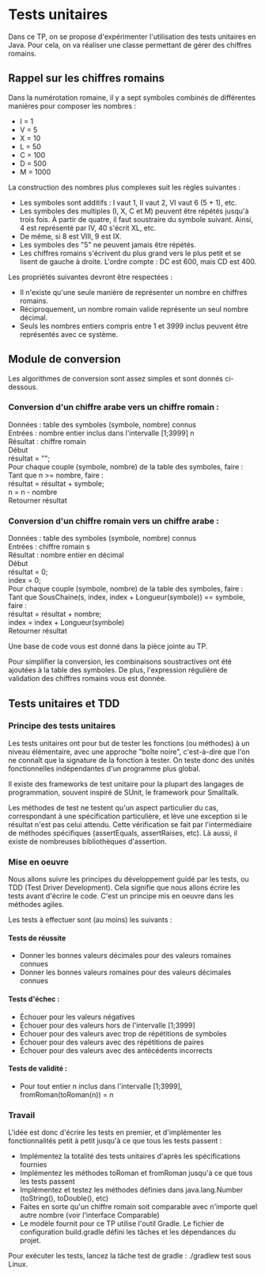 # Tests unitaires

Dans ce TP, on se propose d'expérimenter l'utilisation des tests unitaires en Java. Pour cela, on va réaliser une classe permettant de gérer des chiffres romains.

## Rappel sur les chiffres romains

Dans la numérotation romaine, il y a sept symboles combinés de différentes manières pour composer les nombres :

- I = 1
- V = 5
- X = 10
- L = 50
- C = 100
- D = 500
- M = 1000

La construction des nombres plus complexes suit les règles suivantes :

- Les symboles sont additifs : I vaut 1, II vaut 2, VI vaut 6 (5 + 1), etc.
- Les symboles des multiples (I, X, C et M) peuvent être répétés jusqu'à trois fois. À partir de quatre, il faut soustraire du symbole suivant. Ainsi, 4 est représenté par IV, 40 s'écrit XL, etc.
- De même, si 8 est VIII, 9 est IX.
- Les symboles des "5" ne peuvent jamais être répétés.
- Les chiffres romains s'écrivent du plus grand vers le plus petit et se lisent de gauche à droite. L'ordre compte : DC est 600, mais CD est 400.

Les propriétés suivantes devront être respectées :

- Il n'existe qu'une seule manière de représenter un nombre en chiffres romains.
- Réciproquement, un nombre romain valide représente un seul nombre décimal.
- Seuls les nombres entiers compris entre 1 et 3999 inclus peuvent être représentés avec ce système.

## Module de conversion

Les algorithmes de conversion sont assez simples et sont donnés ci-dessous.

### Conversion d'un chiffre arabe vers un chiffre romain :

Données : table des symboles (symbole, nombre) connus  
Entrées : nombre entier inclus dans l'intervalle [1;3999] n  
Résultat : chiffre romain  
Début  
résultat = "";  
Pour chaque couple (symbole, nombre) de la table des symboles, faire :  
Tant que n >= nombre, faire :  
résultat = résultat + symbole;  
n = n - nombre  
Retourner résultat

### Conversion d'un chiffre romain vers un chiffre arabe :

Données : table des symboles (symbole, nombre) connus  
Entrées : chiffre romain s  
Résultat : nombre entier en décimal  
Début  
résultat = 0;  
index = 0;  
Pour chaque couple (symbole, nombre) de la table des symboles, faire :  
Tant que SousChaine(s, index, index + Longueur(symbole)) == symbole, faire :  
résultat = résultat + nombre;  
index = index + Longueur(symbole)  
Retourner résultat

Une base de code vous est donné dans la pièce jointe au TP.

Pour simplifier la conversion, les combinaisons soustractives ont été ajoutées à la table des symboles. De plus, l'expression régulière de validation des chiffres romains vous est donnée.

## Tests unitaires et TDD

### Principe des tests unitaires

Les tests unitaires ont pour but de tester les fonctions (ou méthodes) à un niveau élémentaire, avec une approche "boîte noire", c'est-à-dire que l'on ne connaît que la signature de la fonction à tester. On teste donc des unités fonctionnelles indépendantes d'un programme plus global.

Il existe des frameworks de test unitaire pour la plupart des langages de programmation, souvent inspiré de SUnit, le framework pour Smalltalk.

Les méthodes de test ne testent qu'un aspect particulier du cas, correspondant à une spécification particulière, et lève une exception si le résultat n'est pas celui attendu. Cette vérification se fait par l'intermédiaire de méthodes spécifiques (assertEquals, assertRaises, etc). Là aussi, il existe de nombreuses bibliothèques d'assertion.

### Mise en oeuvre

Nous allons suivre les principes du développement guidé par les tests, ou TDD (Test Driver Development). Cela signifie que nous allons écrire les tests avant d'écrire le code. C'est un principe mis en oeuvre dans les méthodes agiles.

Les tests à effectuer sont (au moins) les suivants :

#### Tests de réussite
- Donner les bonnes valeurs décimales pour des valeurs romaines connues
- Donner les bonnes valeurs romaines pour des valeurs décimales connues

#### Tests d'échec :
- Échouer pour les valeurs négatives
- Échouer pour des valeurs hors de l'intervalle [1;3999]
- Échouer pour des valeurs avec trop de répétitions de symboles
- Échouer pour des valeurs avec des répétitions de paires
- Échouer pour des valeurs avec des antécédents incorrects

#### Tests de validité :
- Pour tout entier n inclus dans l'intervalle [1;3999], fromRoman(toRoman(n)) = n

### Travail

L'idée est donc d'écrire les tests en premier, et d'implémenter les fonctionnalités petit à petit jusqu'à ce que tous les tests passent :

- Implémentez la totalité des tests unitaires d'après les spécifications fournies
- Implémentez les méthodes toRoman et fromRoman jusqu'à ce que tous les tests passent
- Implémentez et testez les méthodes définies dans java.lang.Number (toString(), toDouble(), etc)
- Faites en sorte qu'un chiffre romain soit comparable avec n'importe quel autre nombre (voir l'interface Comparable)
- Le modèle fournit pour ce TP utilise l'outil Gradle. Le fichier de configuration build.gradle défini les tâches et les dépendances du projet.

Pour exécuter les tests, lancez la tâche test de gradle : ./gradlew test sous Linux.

